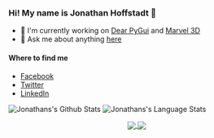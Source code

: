 ### Hi! My name is Jonathan Hoffstadt 👋

- 🔭 I'm currently working on [Dear PyGui](https://github.com/hoffstadt/DearPyGui) and [Marvel 3D](https://github.com/hoffstadt/Marvel3D)
- 💬 Ask me about anything [here](https://github.com/hoffstadt/hoffstadt/discussions)

#### Where to find me
- [Facebook](https://www.facebook.com/jonathan.hoffstadt)
- [Twitter](https://twitter.com/jhoffstadt)
- [LinkedIn](https://www.linkedin.com/in/jonathan-hoffstadt/)

![Jonathans's Github Stats](https://github-readme-stats.vercel.app/api?username=hoffstadt&show_icons=true&theme=radical&count_private=true&show_icons=true)
![Jonathans's Language Stats](https://github-readme-stats.vercel.app/api/top-langs/?username=hoffstadt&layout=compact&card_width=250&theme=radical)

<p align="center">
<a href="https://github.com/hoffstadt/DearPyGui">
  <!-- Change the `github-readme-stats.anuraghazra1.vercel.app` to `github-readme-stats.vercel.app`  -->
  <img align="center" src="https://github-readme-stats.anuraghazra1.vercel.app/api/pin/?username=hoffstadt&repo=DearPyGui&theme=radical" />
</a>    
<a href="https://github.com/hoffstadt/Marvel3D">
  <!-- Change the `github-readme-stats.anuraghazra1.vercel.app` to `github-readme-stats.vercel.app`  -->
  <img align="center" src="https://github-readme-stats.anuraghazra1.vercel.app/api/pin/?username=hoffstadt&repo=Marvel3D&theme=radical" />
</a> 
</p>
